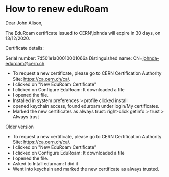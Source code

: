 # How to renew eduRoam

Dear John Alison,

The EduRoam certificate issued to CERN\johnda will expire in 30 days, on 13/12/2020.

Certificate details:

Serial number:	7d501e1a00010001066a
Distinguished name:	CN=johnda-eduroam@cern.ch


   - To request a new certificate, please go to CERN Certification Authority Site: https://ca.cern.ch/ca/.
   - I clicked on "New EduRoam Certificate"
   - I clicked on Configure EduRoam: It downloaded a file
   - I opened the file.
   - Installed in system preferences > profile clicked install
   - opened keychain access, found eduroam under login/My certificates.
   - Marked the new certificates as always trust: right-click getinfo > trust > Always trust



Older version

   - To request a new certificate, please go to CERN Certification Authority Site: https://ca.cern.ch/ca/.
   - I clicked on "New EduRoam Certificate"
   - I clicked on Configure EduRoam: It downloaded a file
   - I opened the file.
   - Asked to Intall eduroam: I did it
   - Went into keychain and marked the new certificate as always trusted. 
